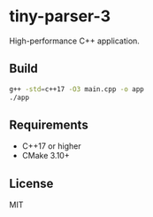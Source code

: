 # tiny-parser-3

High-performance C++ application.

## Build
```bash
g++ -std=c++17 -O3 main.cpp -o app
./app
```

## Requirements
- C++17 or higher
- CMake 3.10+

## License
MIT
